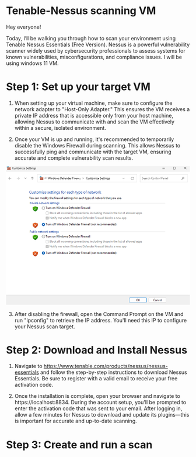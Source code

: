 # Tenable-Nessus scanning VM

Hey everyone!

Today, I’ll be walking you through how to scan your environment using Tenable Nessus Essentials (Free Version). Nessus is a powerful vulnerability scanner widely used by cybersecurity professionals to assess systems for known vulnerabilities, misconfigurations, and compliance issues. I will be using windows 11 VM.


# Step 1: Set up your target VM

 1. When setting up your virtual machine, make sure to configure the network adapter to "Host-Only Adapter." This ensures the VM receives a private IP address that is accessible only from your host machine, allowing Nessus to communicate with and scan the VM effectively within a secure, isolated environment.

 2.  Once your VM is up and running, it's recommended to temporarily disable the Windows Firewall during scanning. This allows Nessus to successfully ping and communicate with the target VM, ensuring accurate and complete vulnerability scan results.

 
 ![Alt Text](https://github.com/JamahdPerry99/Tenable-Nessus/blob/ec75eeb206bb2bcf784706418ed09b5c169f7b6a/Windows%20firewall%20disabled.png)
 
 
 3.  After disabling the firewall, open the Command Prompt on the VM and run "ipconfig" to retrieve the IP address. You'll need this IP to configure your Nessus scan target.




# Step 2: Download and Install Nessus

1. Navigate to https://www.tenable.com/products/nessus/nessus-essentials and follow the step-by-step instructions to download Nessus Essentials. Be sure to register with a valid email to receive your free activation code.

2. Once the installation is complete, open your browser and navigate to https://localhost:8834. During the account setup, you'll be prompted to enter the activation code that was sent to your email. After logging in, allow a few minutes for Nessus to download and update its plugins—this is important for accurate and up-to-date scanning.


# Step 3: Create and run a scan
